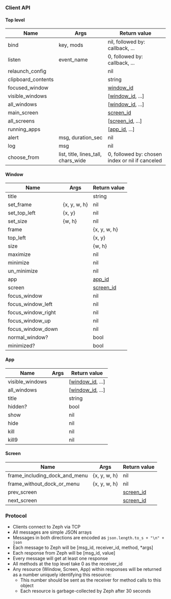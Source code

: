 ### Client API

#### Top level

Name               | Args                                | Return value
-------------------|-------------------------------------|--------------------
bind               | key, mods                           | nil, followed by: callback, ...
listen             | event_name                          | 0, followed by: callback, ...
relaunch_config    |                                     | nil
clipboard_contents |                                     | string
focused_window     |                                     | [window_id](#window)
visible_windows    |                                     | [[window_id](#window), ...]
all_windows        |                                     | [[window_id](#window), ...]
main_screen        |                                     | [screen_id](#screen)
all_screens        |                                     | [[screen_id](#screen), ...]
running_apps       |                                     | [[app_id](#app), ...]
alert              | msg, duration_sec                   | nil
log                | msg                                 | nil
choose_from        | list, title, lines_tall, chars_wide | 0, followed by: chosen index or nil if canceled

#### Window

Name                | Args         | Return value
--------------------|--------------|--------------------
title               |              | string
set_frame           | {x, y, w, h} | nil
set_top_left        | {x, y}       | nil
set_size            | {w, h}       | nil
frame               |              | {x, y, w, h}
top_left            |              | {x, y}
size                |              | {w, h}
maximize            |              | nil
minimize            |              | nil
un_minimize         |              | nil
app                 |              | [app_id](#app)
screen              |              | [screen_id](#screen)
focus_window        |              | nil
focus_window_left   |              | nil
focus_window_right  |              | nil
focus_window_up     |              | nil
focus_window_down   |              | nil
normal_window?      |              | bool
minimized?          |              | bool

#### App

Name            | Args | Return value
----------------|------|--------------------
visible_windows |      | [[window_id](#window), ...]
all_windows     |      | [[window_id](#window), ...]
title           |      | string
hidden?         |      | bool
show            |      | nil
hide            |      | nil
kill            |      | nil
kill9           |      | nil

#### Screen

Name                | Args    | Return value
--------------------|---------|--------------------
frame_including_dock_and_menu | {x, y, w, h} | nil
frame_without_dock_or_menu    | {x, y, w, h} | nil
prev_screen                   |              | [screen_id](#screen)
next_screen                   |              | [screen_id](#screen)


### Protocol

* Clients connect to Zeph via TCP
* All messages are simple JSON arrays
* Messages in both directions are encoded as `json.length.to_s + "\n" + json`
* Each message to Zeph will be [msg_id, receiver_id, method, *args]
* Each response from Zeph will be [msg_id, value]
* Every message will get at least one response
* All methods at the top level take 0 as the receiver_id
* Any resource (Window, Screen, App) within responses will be returned as a number uniquely identifying this resource:
    * This number should be sent as the receiver for method calls to this object
    * Each resource is garbage-collected by Zeph after 30 seconds
